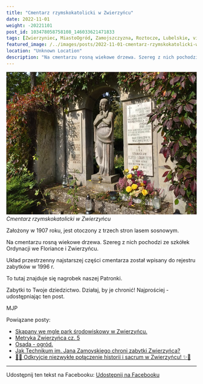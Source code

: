 ```yaml
---
title: "Cmentarz rzymskokatolicki w Zwierzyńcu"
date: 2022-11-01
weight: -20221101
post_id: 103478058758108_146033621471833
tags: [Zwierzyniec, MiastoOgród, Zamojszczyzna, Roztocze, Lubelskie, villarestituta, turystyka, dziedzictwo, zabytki, krajobrazy, cmentarze]
featured_image: /../images/posts/2022-11-01-cmentarz-rzymskokatolicki-wzwierzyncu.jpg
location: "Unknown Location"
description: "Na cmentarzu rosną wiekowe drzewa. Szereg z nich pochodzi ze szkółek Ordynacji we Floriance i Zwierzyńcu...."
---
```


![Cmentarz rzymskokatolicki w Zwierzyńcu](/images/posts/2022-11-01-cmentarz-rzymskokatolicki-wzwierzyncu.jpg)
*Cmentarz rzymskokatolicki w Zwierzyńcu*

Założony w 1907 roku, jest otoczony z trzech stron lasem sosnowym.

Na cmentarzu rosną wiekowe drzewa. Szereg z nich pochodzi ze szkółek Ordynacji we Floriance i Zwierzyńcu.

Układ przestrzenny najstarszej części cmentarza został wpisany do rejestru zabytków w 1996 r.

To tutaj znajduje się nagrobek naszej Patronki.

Zabytki to Twoje dziedzictwo. Działaj, by je chronić!
Najprościej - udostępniając ten post.



MJP

Powiązane posty:
- [Skąpany we mgle park środowiskowy w Zwierzyńcu.](/posts/Skapany-we-mgle-park-srodowiskowy-w-Zwierzyncu)
- [Metryka Zwierzyńca cz. 5](/posts/Metryka-Zwierzynca-cz-5)
- [Osada - ogród.](/posts/Osada-ogrod)
- [Jak Technikum im. Jana Zamoyskiego chroni zabytki Zwierzyńca?](/posts/Jak-Technikum-im-Jana-Zamoyskiego-chroni-zabytki-Zwierzynca)
- [🌟✨ Odkryjcie niezwykłe połączenie historii i sacrum w Zwierzyńcu! ✨🌟](/posts/-Odkryjcie-niezwykle-polaczenie-historii-i-sacrum)


---

Udostępnij ten tekst na Facebooku:
[Udostępnij na Facebooku](https://www.facebook.com/sharer/sharer.php?u=https://stowarzyszeniewachniewskiej.pl/posts/Cmentarz-rzymskokatolicki-w-Zwierzyncu-zalozony-w-1907-roku)

<script type="application/ld+json">
{
  "@context": "https://schema.org",
  "@type": "BlogPosting",
  "headline": "Cmentarz rzymskokatolicki w Zwierzyńcu",
  "datePublished": "2022-11-01",
  "dateModified": "2022-11-01",
  "author": {
    "@type": "Organization",
    "name": "Stowarzyszenie Wachniewskiej"
  },
  "publisher": {
    "@type": "Organization",
    "name": "Stowarzyszenie im. Aleksandry Wachniewskiej",
    "logo": {
      "@type": "ImageObject",
      "url": "https://stowarzyszeniewachniewskiej.pl/images/logo/logo.svg"
    }
  },
  "mainEntityOfPage": {
    "@type": "WebPage",
    "@id": "https://stowarzyszeniewachniewskiej.pl/posts/Cmentarz-rzymskokatolicki-w-Zwierzyncu-zalozony-w-1907-roku"
  },
  "image": {
    "@type": "ImageObject",
    "url": "https://stowarzyszeniewachniewskiej.pl/images/posts/2022-11-01-cmentarz-rzymskokatolicki-wzwierzyncu.jpg"
  },
  "articleSection": "Dziedzictwo Kulturowe i Zabytki",
  "keywords": "Zwierzyniec, MiastoOgród, Zamojszczyzna, Roztocze, Lubelskie, villarestituta, turystyka, dziedzictwo, zabytki, krajobrazy, cmentarze",
  "wordCount": 50,
  "articleBody": "Na cmentarzu rosną wiekowe drzewa. Szereg z nich pochodzi ze szkółek Ordynacji we Floriance i Zwierzyńcu.\n\nUkład przestrzenny najstarszej części cmentarza został wpisany do rejestru zabytków w 1996 r.\n\nTo tutaj znajduje się nagrobek naszej Patronki.\n\nZabytki to Twoje dziedzictwo. Działaj, by je chronić!\nNajprościej - udostępniając ten post.\n\n          \n\nMJP",
  "description": "Odkryj piękno Zwierzyńca i jego zabytki."
}
</script>
<script type="application/ld+json">
{
  "@context": "https://schema.org",
  "@type": "BreadcrumbList",
  "itemListElement": [
    {
      "@type": "ListItem",
      "position": 1,
      "name": "Home",
      "item": "https://stowarzyszeniewachniewskiej.pl"
    },
    {
      "@type": "ListItem",
      "position": 2,
      "name": "posts",
      "item": "https://stowarzyszeniewachniewskiej.pl/posts"
    },
    {
      "@type": "ListItem",
      "position": 3,
      "name": "Cmentarz rzymskokatolicki w Zwierzyńcu",
      "item": "https://stowarzyszeniewachniewskiej.pl/posts/Cmentarz-rzymskokatolicki-w-Zwierzyncu-zalozony-w-1907-roku"
    }
  ]
}
</script>
